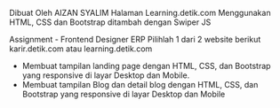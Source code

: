 Dibuat Oleh AIZAN SYALIM
Halaman Learning.detik.com Menggunakan HTML, CSS dan Bootstrap ditambah dengan Swiper JS

Assignment - Frontend Designer ERP
Pilihlah 1 dari 2 website berikut karir.detik.com atau learning.detik.com

- Membuat tampilan landing page dengan HTML, CSS, dan Bootstrap yang responsive di layar Desktop dan Mobile.
- Membuat tampilan Blog dan detail blog dengan HTML, CSS, dan Bootstrap yang responsive di layar Desktop dan Mobile

